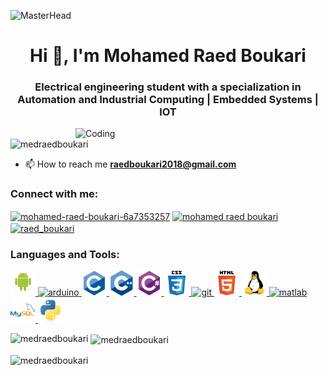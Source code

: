 ![MasterHead](https://github.com/medraedboukari/medraedboukari/assets/153066554/0bc6cb63-fcd0-4323-a48b-be9784d34f0c)


<h1 align="center">Hi 👋, I'm Mohamed Raed Boukari</h1>
<h3 align="center">Electrical engineering student with a specialization in Automation and Industrial Computing | Embedded Systems | IOT</h3>
<img align="right" alt="Coding" width="400" src="https://github.com/medraedboukari/medraedboukari/assets/153066554/339c8b81-62c6-438f-adfd-bb7bed7f5a68">


<p align="left"> <img src="https://komarev.com/ghpvc/?username=medraedboukari&label=Profile%20views&color=0e75b6&style=flat" alt="medraedboukari" /> </p>

- 📫 How to reach me **raedboukari2018@gmail.com**

<h3 align="left">Connect with me:</h3>
<p align="left">
<a href="https://linkedin.com/in/mohamed-raed-boukari-6a7353257" target="blank"><img align="center" src="https://raw.githubusercontent.com/rahuldkjain/github-profile-readme-generator/master/src/images/icons/Social/linked-in-alt.svg" alt="mohamed-raed-boukari-6a7353257" height="30" width="40" /></a>
<a href="https://fb.com/mohamed raed boukari" target="blank"><img align="center" src="https://raw.githubusercontent.com/rahuldkjain/github-profile-readme-generator/master/src/images/icons/Social/facebook.svg" alt="mohamed raed boukari" height="30" width="40" /></a>
<a href="https://instagram.com/raed_boukari" target="blank"><img align="center" src="https://raw.githubusercontent.com/rahuldkjain/github-profile-readme-generator/master/src/images/icons/Social/instagram.svg" alt="raed_boukari" height="30" width="40" /></a>
</p>

<h3 align="left">Languages and Tools:</h3>
<p align="left"> <a href="https://developer.android.com" target="_blank" rel="noreferrer"> <img src="https://raw.githubusercontent.com/devicons/devicon/master/icons/android/android-original-wordmark.svg" alt="android" width="40" height="40"/> </a> <a href="https://www.arduino.cc/" target="_blank" rel="noreferrer"> <img src="https://cdn.worldvectorlogo.com/logos/arduino-1.svg" alt="arduino" width="40" height="40"/> </a> <a href="https://www.cprogramming.com/" target="_blank" rel="noreferrer"> <img src="https://raw.githubusercontent.com/devicons/devicon/master/icons/c/c-original.svg" alt="c" width="40" height="40"/> </a> <a href="https://www.w3schools.com/cpp/" target="_blank" rel="noreferrer"> <img src="https://raw.githubusercontent.com/devicons/devicon/master/icons/cplusplus/cplusplus-original.svg" alt="cplusplus" width="40" height="40"/> </a> <a href="https://www.w3schools.com/cs/" target="_blank" rel="noreferrer"> <img src="https://raw.githubusercontent.com/devicons/devicon/master/icons/csharp/csharp-original.svg" alt="csharp" width="40" height="40"/> </a> <a href="https://www.w3schools.com/css/" target="_blank" rel="noreferrer"> <img src="https://raw.githubusercontent.com/devicons/devicon/master/icons/css3/css3-original-wordmark.svg" alt="css3" width="40" height="40"/> </a> <a href="https://git-scm.com/" target="_blank" rel="noreferrer"> <img src="https://www.vectorlogo.zone/logos/git-scm/git-scm-icon.svg" alt="git" width="40" height="40"/> </a> <a href="https://www.w3.org/html/" target="_blank" rel="noreferrer"> <img src="https://raw.githubusercontent.com/devicons/devicon/master/icons/html5/html5-original-wordmark.svg" alt="html5" width="40" height="40"/> </a> <a href="https://www.linux.org/" target="_blank" rel="noreferrer"> <img src="https://raw.githubusercontent.com/devicons/devicon/master/icons/linux/linux-original.svg" alt="linux" width="40" height="40"/> </a> <a href="https://www.mathworks.com/" target="_blank" rel="noreferrer"> <img src="https://upload.wikimedia.org/wikipedia/commons/2/21/Matlab_Logo.png" alt="matlab" width="40" height="40"/> </a> <a href="https://www.mysql.com/" target="_blank" rel="noreferrer"> <img src="https://raw.githubusercontent.com/devicons/devicon/master/icons/mysql/mysql-original-wordmark.svg" alt="mysql" width="40" height="40"/> </a> <a href="https://www.python.org" target="_blank" rel="noreferrer"> <img src="https://raw.githubusercontent.com/devicons/devicon/master/icons/python/python-original.svg" alt="python" width="40" height="40"/> </a> </p>

<p><img align="left" src="https://github-readme-stats.vercel.app/api/top-langs?username=medraedboukari&show_icons=true&locale=en&layout=compact" alt="medraedboukari" /></p>

<p>&nbsp;<img align="center" src="https://github-readme-stats.vercel.app/api?username=medraedboukari&show_icons=true&locale=en" alt="medraedboukari" /></p>

<p><img align="center" src="https://github-readme-streak-stats.herokuapp.com/?user=medraedboukari&" alt="medraedboukari" /></p>
